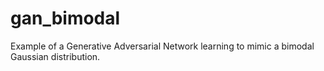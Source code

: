 # gan_bimodal
Example of a Generative Adversarial Network learning to mimic a bimodal Gaussian distribution.
